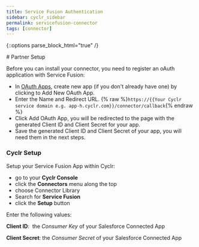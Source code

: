 ```yaml
---
title: Service Fusion Authentication
sidebar: cyclr_sidebar
permalink: servicefusion-connector
tags: [connector]
---
```

{::options parse_block_html="true" /}
<section class="card">
# Partner Setup

Before you can install your connector, you need to register an oAuth application with Service Fusion:

* In [OAuth Apps](https://admin.servicefusion.com/developerSettings/oauthApps), create new app (if you don't already have one) by clicking to Add New OAuth App.
* Enter the Name and Redirect URL.
{% raw %}`https://{{Your Cyclr service domain e.g. app-h.cyclr.com}}/connector/callback`{% endraw %}
* Click Add OAuth App, you will be redirected to the page with the generated Client ID and Client Secret for your app.
* Save the generated Client ID and Client Secret of your app, you will need them in the next steps.


### Cyclr Setup

Setup your Service Fusion App within Cyclr:

*   go to your **Cyclr Console**
*   click the **Connectors** menu along the top
*   choose Connector Library
*   Search for **Service Fusion**
*   click the **Setup** button

Enter the following values:

**Client ID**:  the _Consumer Key_ of your Salesforce Connected App

**Client Secret**: the _Consumer Secret_ of your Salesforce Connected App

</section>
